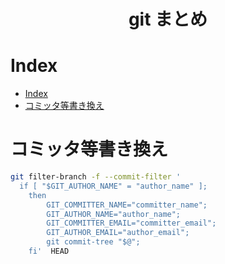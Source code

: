 <center><h1>git まとめ</h1></center>

Index
===
- [Index](#index)
- [コミッタ等書き換え](#%e3%82%b3%e3%83%9f%e3%83%83%e3%82%bf%e7%ad%89%e6%9b%b8%e3%81%8d%e6%8f%9b%e3%81%88)

# コミッタ等書き換え
```bash
git filter-branch -f --commit-filter '
  if [ "$GIT_AUTHOR_NAME" = "author_name" ];
    then
        GIT_COMMITTER_NAME="committer_name";
        GIT_AUTHOR_NAME="author_name";
        GIT_COMMITTER_EMAIL="committer_email";
        GIT_AUTHOR_EMAIL="author_email";
        git commit-tree "$@";
    fi'  HEAD
```
